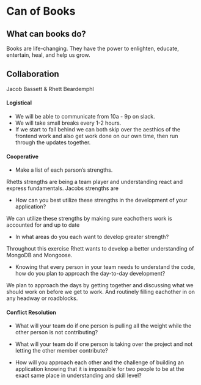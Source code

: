 # Can of Books

## What can books do?

Books are life-changing. They have the power to enlighten, educate, entertain, heal, and help us grow.

## Collaboration

Jacob Bassett & Rhett Beardemphl

#### Logistical

- We will be able to communicate from 10a - 9p on slack.
- We will take small breaks every 1-2 hours.
- If we start to fall behind we can both skip over the aesthics of the frontend work and also get work done on our own time, then run through the updates together.

#### Cooperative

- Make a list of each parson’s strengths.

Rhetts strengths are being a team player and understanding react and express fundamentals.
Jacobs strengths are

- How can you best utilize these strengths in the development of your application?

We can utilize these strengths by making sure eachothers work is accounted for and up to date

- In what areas do you each want to develop greater strength?

Throughout this exercise Rhett wants to develop a better understanding of MongoDB and Mongoose.

- Knowing that every person in your team needs to understand the code, how do you plan to approach the day-to-day development?

We plan to approach the days by getting together and discussing what we should work on before we get to work. And routinely filling eachother in on any headway or roadblocks.

#### Conflict Resolution

- What will your team do if one person is pulling all the weight while the other person is not contributing?

- What will your team do if one person is taking over the project and not letting the other member contribute?

- How will you approach each other and the challenge of building an application knowing that it is impossible for two people to be at the exact same place in understanding and skill level?
